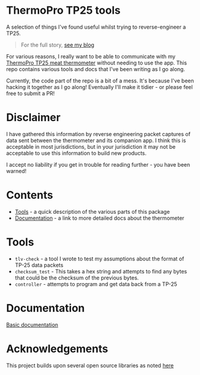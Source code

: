 # ThermoPro TP25 tools

A selection of things I've found useful whilst trying to reverse-engineer a TP25.

> For the full story, [see my blog](https://martys.blog/posts/thermopro)

For various reasons, I really want to be able to communicate with my
[ThermoPro TP25 meat thermometer](https://buythermopro.com/product/tp25/) without needing to use the app. This repo
contains various tools and docs that I've been writing as I go along.

Currently, the code part of the repo is a bit of a mess. It's because I've been hacking it together as I go along!
Eventually I'll make it tidier - or please feel free to submit a PR!

# Disclaimer

I have gathered this information by reverse engineering packet captures of data sent between the thermometer and its
companion app. I think this is acceptable in most jurisdictions, but in your jurisdiction it may not be acceptable to
use this information to build new products.

I accept no liability if you get in trouble for reading further - you have been warned!

# Contents

* [Tools](#tools) - a quick description of the various parts of this package
* [Documentation](#documentation) - a link to more detailed docs about the thermometer

# Tools

* `tlv-check` - a tool I wrote to test my assumptions about the format of TP-25 data packets
* `checksum_test` - This takes a hex string and attempts to find any bytes that could be the checksum of the previous
  bytes.
* `controller` - attempts to program and get data back from a TP-25

# Documentation

[Basic documentation](docs/index.md)

# Acknowledgements

This project builds upon several open source libraries as noted [here](docs/os-acknowledgements.md)
